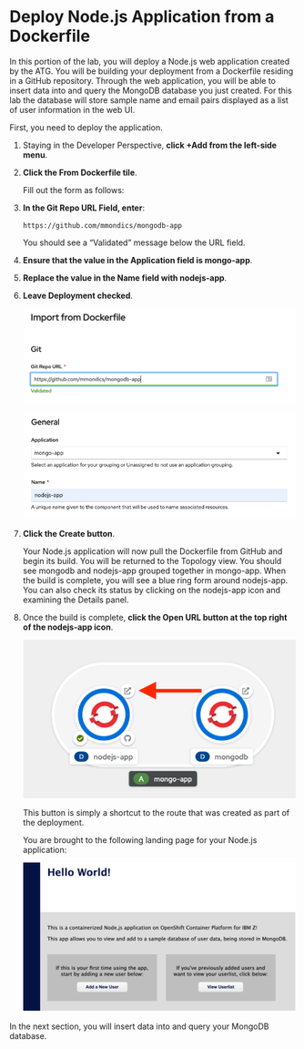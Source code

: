 # Deploy Node.js Application from a Dockerfile

In this portion of the lab, you will deploy a Node.js web application created by the ATG. You will be building your deployment from a Dockerfile residing in a GitHub repository. Through the web application, you will be able to insert data into and query the MongoDB database you just created. For this lab the database will store sample name and email pairs displayed as a list of user information in the web UI.

First, you need to deploy the application.

1. Staying in the Developer Perspective, **click +Add from the left-side menu**.

1. **Click the From Dockerfile tile**.

    Fill out the form as follows:

1. **In the Git Repo URL Field, enter**:

    ```text
    https://github.com/mmondics/mongodb-app
    ```

    You should see a “Validated” message below the URL field.

1. **Ensure that the value in the Application field is mongo-app**.

1. **Replace the value in the Name field with nodejs-app**.

1. **Leave Deployment checked**.

    ![import-dockerfile](../images/import-dockerfile.png)

    ![import-dockerfile-2](../images/import-dockerfile-2.png)

1. **Click the Create button**.  

    Your Node.js application will now pull the Dockerfile from GitHub and begin its build. You will be returned to the Topology view. You should see mongodb and nodejs-app grouped together in mongo-app. When the build is complete, you will see a blue ring form around nodejs-app. You can also check its status by clicking on the nodejs-app icon and examining the Details panel.

1. Once the build is complete, **click the Open URL button at the top right of the nodejs-app icon**.

    ![open-url](../images/open-url.png)

    This button is simply a shortcut to the route that was created as part of the deployment.

    You are brought to the following landing page for your Node.js application:

    ![node-landing](../images/node-landing.png)

In the next section, you will insert data into and query your MongoDB database.
